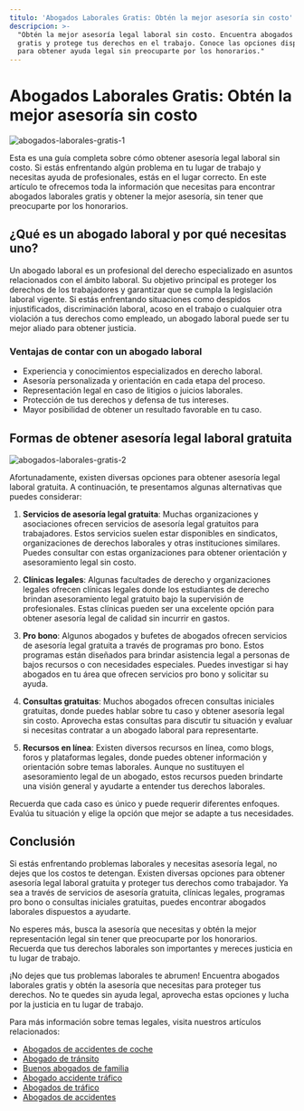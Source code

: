```yaml
---
titulo: 'Abogados Laborales Gratis: Obtén la mejor asesoría sin costo'
descripcion: >-
  "Obtén la mejor asesoría legal laboral sin costo. Encuentra abogados laborales
  gratis y protege tus derechos en el trabajo. Conoce las opciones disponibles
  para obtener ayuda legal sin preocuparte por los honorarios."
---
```


# Abogados Laborales Gratis: Obtén la mejor asesoría sin costo

![abogados-laborales-gratis-1](./img/abogados-laborales-gratis-1.webp)

Esta es una guía completa sobre cómo obtener asesoría legal laboral sin costo. Si estás enfrentando algún problema en tu lugar de trabajo y necesitas ayuda de profesionales, estás en el lugar correcto. En este artículo te ofrecemos toda la información que necesitas para encontrar abogados laborales gratis y obtener la mejor asesoría, sin tener que preocuparte por los honorarios.

## ¿Qué es un abogado laboral y por qué necesitas uno?

Un abogado laboral es un profesional del derecho especializado en asuntos relacionados con el ámbito laboral. Su objetivo principal es proteger los derechos de los trabajadores y garantizar que se cumpla la legislación laboral vigente. Si estás enfrentando situaciones como despidos injustificados, discriminación laboral, acoso en el trabajo o cualquier otra violación a tus derechos como empleado, un abogado laboral puede ser tu mejor aliado para obtener justicia.

### Ventajas de contar con un abogado laboral

- Experiencia y conocimientos especializados en derecho laboral.
- Asesoría personalizada y orientación en cada etapa del proceso.
- Representación legal en caso de litigios o juicios laborales.
- Protección de tus derechos y defensa de tus intereses.
- Mayor posibilidad de obtener un resultado favorable en tu caso.

## Formas de obtener asesoría legal laboral gratuita

![abogados-laborales-gratis-2](./img/abogados-laborales-gratis-2.webp)

Afortunadamente, existen diversas opciones para obtener asesoría legal laboral gratuita. A continuación, te presentamos algunas alternativas que puedes considerar:

1. **Servicios de asesoría legal gratuita**: Muchas organizaciones y asociaciones ofrecen servicios de asesoría legal gratuitos para trabajadores. Estos servicios suelen estar disponibles en sindicatos, organizaciones de derechos laborales y otras instituciones similares. Puedes consultar con estas organizaciones para obtener orientación y asesoramiento legal sin costo.

2. **Clínicas legales**: Algunas facultades de derecho y organizaciones legales ofrecen clínicas legales donde los estudiantes de derecho brindan asesoramiento legal gratuito bajo la supervisión de profesionales. Estas clínicas pueden ser una excelente opción para obtener asesoría legal de calidad sin incurrir en gastos.

3. **Pro bono**: Algunos abogados y bufetes de abogados ofrecen servicios de asesoría legal gratuita a través de programas pro bono. Estos programas están diseñados para brindar asistencia legal a personas de bajos recursos o con necesidades especiales. Puedes investigar si hay abogados en tu área que ofrecen servicios pro bono y solicitar su ayuda.

4. **Consultas gratuitas**: Muchos abogados ofrecen consultas iniciales gratuitas, donde puedes hablar sobre tu caso y obtener asesoría legal sin costo. Aprovecha estas consultas para discutir tu situación y evaluar si necesitas contratar a un abogado laboral para representarte.

5. **Recursos en línea**: Existen diversos recursos en línea, como blogs, foros y plataformas legales, donde puedes obtener información y orientación sobre temas laborales. Aunque no sustituyen el asesoramiento legal de un abogado, estos recursos pueden brindarte una visión general y ayudarte a entender tus derechos laborales.

Recuerda que cada caso es único y puede requerir diferentes enfoques. Evalúa tu situación y elige la opción que mejor se adapte a tus necesidades.

## Conclusión

Si estás enfrentando problemas laborales y necesitas asesoría legal, no dejes que los costos te detengan. Existen diversas opciones para obtener asesoría legal laboral gratuita y proteger tus derechos como trabajador. Ya sea a través de servicios de asesoría gratuita, clínicas legales, programas pro bono o consultas iniciales gratuitas, puedes encontrar abogados laborales dispuestos a ayudarte.

No esperes más, busca la asesoría que necesitas y obtén la mejor representación legal sin tener que preocuparte por los honorarios. Recuerda que tus derechos laborales son importantes y mereces justicia en tu lugar de trabajo.

¡No dejes que tus problemas laborales te abrumen! Encuentra abogados laborales gratis y obtén la asesoría que necesitas para proteger tus derechos. No te quedes sin ayuda legal, aprovecha estas opciones y lucha por la justicia en tu lugar de trabajo.

Para más información sobre temas legales, visita nuestros artículos relacionados:

- [Abogados de accidentes de coche](abogados-accidente-coche)
- [Abogado de tránsito](abogado-de-transito)
- [Buenos abogados de familia](buenos-abogados-de-familia)
- [Abogado accidente tráfico](abogado-accidente-trafico)
- [Abogados de tráfico](abogados-de-trafico)
- [Abogados de accidentes](abogados-de-accidentes)
